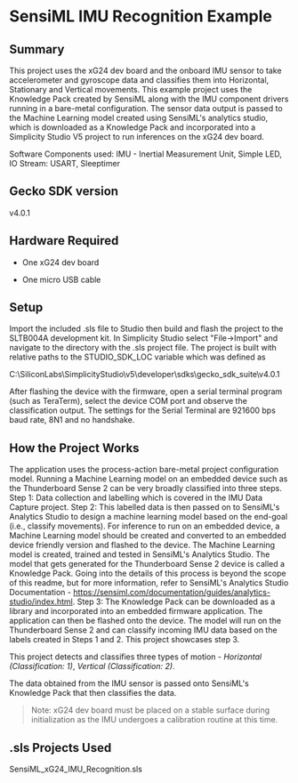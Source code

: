 # SensiML IMU Recognition Example #

## Summary ##

This project uses the xG24 dev board  and the onboard IMU sensor to take accelerometer and gyroscope data and classifies them into Horizontal, Stationary and Vertical movements. This example project uses the Knowledge Pack created by SensiML along with the IMU component drivers running in a bare-metal configuration. The sensor data output is passed to the Machine Learning model created using SensiML's analytics studio, which is downloaded as a Knowledge Pack and incorporated into a Simplicity Studio V5 project to run inferences on the xG24 dev board.

Software Components used: IMU - Inertial Measurement Unit, Simple LED, IO Stream: USART, Sleeptimer

## Gecko SDK version ##

v4.0.1

## Hardware Required ##

- One xG24 dev board

- One micro USB cable

## Setup ##

Import the included .sls file to Studio then build and flash the project to the SLTB004A development kit.
In Simplicity Studio select "File->Import" and navigate to the directory with the .sls project file.
The project is built with relative paths to the STUDIO_SDK_LOC variable which was defined as

C:\SiliconLabs\SimplicityStudio\v5\developer\sdks\gecko_sdk_suite\v4.0.1

After flashing the device with the firmware, open a serial terminal program (such as TeraTerm), select the device COM port and observe the classification output. The settings for the Serial Terminal are 921600 bps baud rate, 8N1 and no handshake. 

## How the Project Works ##

The application uses the process-action bare-metal project configuration model. Running a Machine Learning model on an embedded device such as the Thunderboard Sense 2 can be very broadly classified into three steps. 
Step 1: Data collection and labelling which is covered in the IMU Data Capture project. 
Step 2: This labelled data is then passed on to SensiML's Analytics Studio to design a machine learning model based on the end-goal (i.e., classify movements). For inference to run on an embedded device, a Machine Learning model should be created and converted to an embedded device friendly version and flashed to the device. The Machine Learning model is created, trained and tested in SensiML's Analytics Studio. The model that gets generated for the Thunderboard Sense 2 device is called a Knowledge Pack. Going into the details of this process is beyond the scope of this readme, but for more information, refer to SensiML's Analytics Studio Documentation - https://sensiml.com/documentation/guides/analytics-studio/index.html. 
Step 3:  The Knowledge Pack can be downloaded as a library and incorporated into an embedded firmware application. The application can then be flashed onto the device. The model will run on the Thunderboard Sense 2 and can classify incoming IMU data based on the labels created in Steps 1 and 2. This project showcases step 3. 

This project detects and classifies three types of motion - *Horizontal (Classification: 1)*, *Vertical (Classification: 2)*.  

The data obtained from the IMU sensor is passed onto SensiML's Knowledge Pack that then classifies the data.

>Note: xG24 dev board must be placed on a stable surface during initialization as the IMU undergoes a calibration routine at this time.

## .sls Projects Used ##

SensiML_xG24_IMU_Recognition.sls

